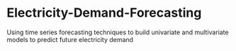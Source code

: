 # Electricity-Demand-Forecasting
Using time series forecasting techniques to build univariate and multivariate models to predict future electricity demand
